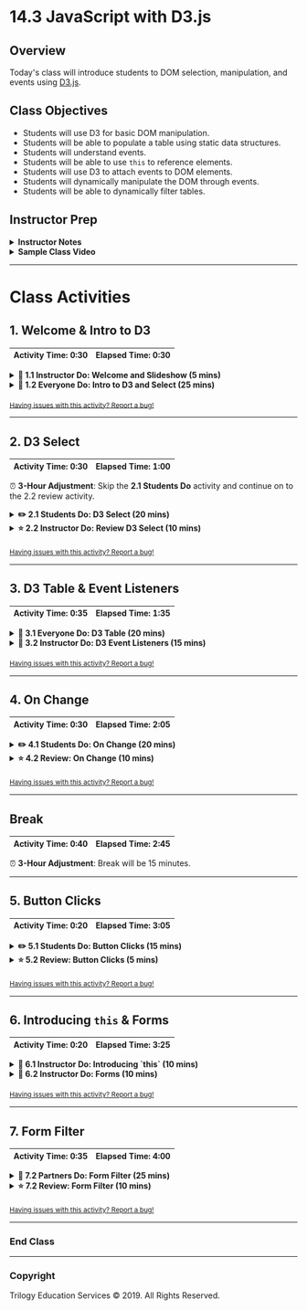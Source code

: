 # 14.3 JavaScript with D3.js

## Overview

Today's class will introduce students to DOM selection, manipulation, and events using [D3.js](https://d3js.org/).

## Class Objectives

* Students will use D3 for basic DOM manipulation.
* Students will be able to populate a table using static data structures.
* Students will understand events.
* Students will be able to use `this` to reference elements.
* Students will use D3 to attach events to DOM elements.
* Students will dynamically manipulate the DOM through events.
* Students will be able to dynamically filter tables.

## Instructor Prep

<details>
  <summary><strong>Instructor Notes</strong></summary>

* You may find that this lesson falls on a weekday due to a holiday shifting the course schedule. In this case, we have provided notes within the LP that will allow you to **easily adjust the length of the lesson to fit into a weekday class**.

  * Be on the lookout for a ⏰**3-Hour Adjustment** note at the top of activities in this Lesson Plan. If this class is being taught on a weekday, please utilize the directions found in the note. Keep in mind that breaks will be reduced from 40 minutes to the typical 15 minutes for a weekday class as well.

  * Shortening these activities could potentially limit the students' ability to finish them, so please remind them to utilize office hours to clear up any questions they may have.

* Students will spend today's class working with data in JavaScript and learning how to manipulate the DOM with D3. The material covered today is intended to be a gentle introduction to the DOM using helper methods from D3.

* Because this is the only the third day of a very rapid introduction to JavaScript, many students may be feeling overwhelmed. It is important to take the time to reassure them that it will take time to feel confident in these new skills. The next several classes will provide additional opportunities to learn and practice JavaScript.

* Today's class uses only a subset of D3.js to perform basic DOM manipulation and event handling. Data binding is not covered in this lesson as D3 is only being used as an aid to simplify interaction with the DOM. A full week will be dedicated to further exploring D3 in a future unit.

* Please reference our [Student FAQ](../../../05-Instructor-Resources/README.md#unit-14-intro-to-javascript) for answers to questions frequently asked by students of this program. If you have any recommendations for additional questions, feel free to log an issue or a pull request with your desired additions.

* Lastly, as a reminder these slideshows are for instructor use only - when distributing slides to students, please first export the slides to a PDF file. You may then distribute the PDF file through Slack.

</details>

<details>
  <summary><strong>Sample Class Video</strong></summary>

* To view an example class lecture visit (Note video may not reflect latest lesson plan): [Class Video](https://codingbootcamp.hosted.panopto.com/Panopto/Pages/Viewer.aspx?id=d5a8583f-2e67-49b4-b689-aa070183724f)

</details>

- - -

# Class Activities

## 1. Welcome & Intro to D3

| Activity Time:       0:30 |  Elapsed Time:      0:30  |
|---------------------------|---------------------------|

<details>
  <summary><strong>📣 1.1 Instructor Do: Welcome and Slideshow (5 mins)</strong></summary>

* **Files:**

  * [Slideshow](https://drive.google.com/open?id=19BCLrslKuwole5Jo5lwg0iobC5M7aQcUZxCNcgAv0jA)

* Welcome students to class and explain that today's focus will be on dynamically manipulating HTML with JavaScript.

* Open the slideshow and offer the following words of encouragement:

  * It's ok to feel overwhelmed when learning a new programming language, especially for a complex language like JavaScript.

  * This week is only the first introduction to the language.

  * It will take time and practice to become good at JavaScript.

  * The transformation from JavaScript Jellybean to JavaScript Juggernaut will happen before you know it!

  * Talk to us if you need extra help!

* Show the objectives slide and explain the following points about the D3.js library:

  * D3.js is an incredibly powerful visualization library written in JavaScript.

  * Today's class will cover a subset of D3 used to select and create HTML elements dynamically.

  * A future Unit will be dedicated purely to learning D3.js to build dynamic visualizations in JavaScript.

</details>

<details>
  <summary><strong>🎉 1.2 Everyone Do: Intro to D3 and Select (25 mins)</strong></summary>

* ⏰**3-Hour Adjustment**: Reduce activity time to 15 minutes.

* **Files:**

  * [Activities/01-Evr_D3_Select/Unsolved/index.html](Activities/01-Evr_D3_Select/Unsolved/index.html)

  * [Activities/01-Evr_D3_Select/Unsolved/static/js/index.js](Activities/01-Evr_D3_Select/Unsolved/static/js/index.js)

* **Activity Notes:**

  * Live code this activity with the class, pausing frequently to allow students to catch up.

  * Periodically slack out the code covered thus far to help students that may have syntax errors.

* Inform students that we will go over using D3 to manipulate DOM elements; that is, the elements of a web page.

* Similar to selecting DOM elements with `soup.find()` when web scraping with Beautiful Soup, D3 can be used to extract information from an HTML document and can change its contents and styling.

* Demonstrate how to import D3 in the script tag, using a CDN link:

  ```javascript
    <script src="https://cdnjs.cloudflare.com/ajax/libs/d3/4.7.3/d3.min.js"></script>
  ```

* Explain that `d3.select()` can be used to get a reference to an element, then capture the text of that element. Open the console and show students the output.

* Emphasize that the element is selected with the class name 'text1'. Then, the text of the element is captured by chaining that reference with the `.text()` method.

  ![Images/select1.png](Images/select1.png)

* Demonstrate that the text of the element can be **changed**. Code the following line, and refresh the browser.

  ```javascript
  s3.select(".text1").text("Hey, I changed this!")
  ```

  * The browser now reflects the change:

    ![Images/select4.png](Images/select4.png)

* Demonstrate how to capture the inner HTML of an element by using the `html()` method.

  ![Images/select4a.png](Images/select4a.png)

* Next, demonstrate how to select the **child** element of an element:

  ```javascript
    // Select an element's child element
    // An object is returned
    var mylinkAnchor = d3.select(".mylink>a");
    console.log(mylinkAnchor);
  ```

  * With `(".mylink>a")`, the anchor element contained within the div with the class name "mylink" is selected.

  * When `mylinkAnchor` is printed to the console, an object is returned with a number of properties of the element.

  ![Images/select6.png](Images/select6.png)

  * Using D3's `attr()` method, the `href` value can be accessed directly.

  ![Images/select7.png](Images/select7.png)

* Code the line below to change the `href`, then demonstrate by clicking on the link to navigate the page to Python's home page.

  ```javascript
  mylinkAnchor.attr("href", "https://python.org")
  ```

* Code the following to demonstrate chaining; which allows the joining of multiple methods sequentially.

  ```javascript
  // Use chaining to join methods
  d3.select(".mylink>a").attr("href", "https://nytimes.org").text("Now this is a link to the NYT!!");
  ```

* Code the following to show that `selectAll()` can be used to select all elements with a certain tag, class, or id, and then change the style of those elements.

  ```javascript
  // Select all list items, then change their font color
  d3.selectAll("li").style("color", "blue");
  ```

* Code the following and show that D3 can be used to first select an element, then append a child element to it.

  ```javascript
  // Create a new element
  var li1 = d3.select("ul").append("li");
  li1.text("A new item has been added!")

  //Use chaining to create a new element and set its text
  var li2 = d3.select("ul").append("li").text("Another new item!");
  ```

* Take a moment to answer any remaining questions before moving on.

</details>

<sub>[Having issues with this activity? Report a bug!](https://form.jotform.com/93104673884161?activityTitle=1.%20Intro%20to%20D3&lessonTitle=JavaScript%20with%20D3.js&lessonNumber=14.3)</sub>

- - -
  
## 2. D3 Select

| Activity Time:       0:30 |  Elapsed Time:      1:00  |
|---------------------------|---------------------------|

⏰ **3-Hour Adjustment**: Skip the **2.1 Students Do** activity and continue on to the 2.2 review activity.

<details>
  <summary><strong>✏️ 2.1 Students Do: D3 Select (20 mins)</strong></summary>

* ⏰**3-Hour Adjustment**: Skip this **Students Do** activity and continue on to the review activity.

* **Files:**

  * [Activities/02-Stu_D3_Select/README.md](Activities/02-Stu_D3_Select/README.md)

  * [Activities/02-Stu_D3_Select/Unsolved/index.html](Activities/02-Stu_D3_Select/Unsolved/index.html)

  * [Activities/02-Stu_D3_Select/Unsolved/static/js/app.js](Activities/02-Stu_D3_Select/Unsolved/static/js/app.js)

</details>

<details>
  <summary><strong>⭐ 2.2 Instructor Do: Review D3 Select (10 mins)</strong></summary>

* ⏰**3-Hour Adjustment**: This review activity is now an **Everyone Do**.

  * Spend only 15 minutes on this activity.

  * Use the review section as guidance for talking points as you live-code along with the students.

  * Be sure to take your time and answer all student questions along the way.

* **Files**:

  * [Activities/02-Stu_D3_Select/Solved/index.html](Activities/02-Stu_D3_Select/Solved/index.html)

  * [Activities/02-Stu_D3_Select/Solved/static/js/app.js](Activities/02-Stu_D3_Select/Solved/static/js/app.js)

* Open the files and be sure to point out the following:

  * The first step is to select the table and add the Bootstrap striped table class.

    ```javascript
    var table = d3.select("table");
    table.attr("class", "table table-striped");
    ```

  * To add the new row of data, select the table body and then add the new table row.

    ```javascript
    var row = tbody.append("tr");
    ```

  * The row reference can be used to add a new table cell for the student name and grade. The student name is index position 0 while the student grade is index position 1.

    ```javascript
    row.append("td").text(newGrade[0]);
    row.append("td").text(newGrade[1]);
    ```

* If time permits, cover the bonus and explain the following:

  * `forEach` can be used to iterate over each item in the array.

  * Arrays can be [destructured](https://developer.mozilla.org/en-US/docs/Web/JavaScript/Reference/Operators/Destructuring_assignment) in JavaScript assignments. This is similar to unpacking a tuple in Python.

    ```javascript
    // [student, grade] destructures (unpacks) the student name and grade
    // for each item in the array
    grades.forEach(([student, grade]) => {

      // Append one table row per student/grade
      var row = tbody.append("tr");

      // append one cell for the student and one cell for the grade
      row.append("td").text(student);
      row.append("td").text(grade);
    });
    ```

* Ask if there are any questions before proceeding to the next example.

</details>

<sub>[Having issues with this activity? Report a bug!](https://form.jotform.com/93104673884161?activityTitle=2.%20D3%20Select&lessonTitle=JavaScript%20with%20D3.js&lessonNumber=14.3)</sub>

- - -
  
## 3. D3 Table & Event Listeners

| Activity Time:       0:35 |  Elapsed Time:      1:35  |
|---------------------------|---------------------------|

<details>
  <summary><strong>🎉 3.1 Everyone Do: D3 Table (20 mins)</strong></summary>

* **Files:**

  * [Activities/03-Evr_D3_Table/Unsolved/index.html](Activities/03-Evr_D3_Table/Unsolved/index.html)

  * [Activities/03-Evr_D3_Table/Unsolved/static/js/index.js](Activities/03-Evr_D3_Table/Unsolved/static/js/index.js)

  * [Activities/03-Evr_D3_Table/Unsolved/static/js/data.js](Activities/03-Evr_D3_Table/Unsolved/static/js/data.js)

* Open the `index.html` file and show the starter code for the table.

* Show the data structure for the weather report in `data.js`.

* Open the unsolved version of `index.js` and live code each step with the class. Highlight the following points:

  * Use `console.log` at each step to verify the format and structure of the data.

  * Each weather report is stored as an array of objects, so the first step is to iterate through that array with `forEach`.

    ```javascript
    data.forEach(function(weatherReport) {
      console.log(weatherReport);
    });
    ```

  * Each weather report needs its own row in the table.

    ```javascript
    data.forEach(function(weatherReport) {
      console.log(weatherReport);
      var row = tbody.append("tr");
    });
    ```

  * `Object.entries` can be used to create an array of key/value pairs for each weather report object.

    ```javascript
    data.forEach(function(weatherReport) {
      console.log(weatherReport);
      var row = tbody.append("tr");

      Object.entries(weatherReport).forEach(function([key, value]) {
        console.log(key, value);
      });
    });
    ```

  * A cell for each value can then be appended to the row.

    ```javascript
    data.forEach(function(weatherReport) {
      console.log(weatherReport);
      var row = tbody.append("tr");
      Object.entries(weatherReport).forEach(function([key, value]) {
        console.log(key, value);
        // Append a cell to the row for each value in
        // the weather report object
        var cell = tbody.append("td");
        cell.text(value);
      });
    });
    ```

  * Finally, we can refactor the code to use arrow functions.

    ```javascript
    data.forEach((weatherReport) => {
      var row = tbody.append("tr");
      Object.entries(weatherReport).forEach(([key, value]) => {
        var cell = tbody.append("td");
        cell.text(value);
      });
    });
    ```

* Explain that this code snippet will be a key part of the homework solution.

* Answer any questions before moving on.

</details>

<details>
  <summary><strong>📣 3.2 Instructor Do: D3 Event Listeners (15 mins)</strong></summary>

* **Files:**

  * [Activities/04-Ins_Event_Listeners/Solved/index.html](Activities/04-Ins_Event_Listeners/Solved/index.html)

  * [Activities/04-Ins_Event_Listeners/Solved/index.js](Activities/04-Ins_Event_Listeners/Solved/index.js)

* Explain that the activities so far have selected or appended elements in the HTML. This code is executed once upon loading the browser. What makes JavaScript really interesting is that it can listen for user events on the page and execute code when these events are detected. This provides an incredibly powerful mechanism for building dynamic and interactive applications.

* Inform the class that several event types are supported by the browser including:

  * `click`

  * `change`

  * `keydown`

  * `keyup`

  * `scroll`

  * `pointerenter`

  * `pointerleave`

  * and many more!

* Slack out a reference to [web events](https://developer.mozilla.org/en-US/docs/Web/Events).

* Before demonstrating any syntax, explain that events have:

  * A target: a reference to the object that dispatched the event.

  * A handler: a function which should be executed in response to the event occurring.

* Open [Activities/04-Ins_Event_Listeners/Solved/index.html](Activities/04-Ins_Event_Listeners/Solved/index.html).

* Click the **Click Me!** button to show the dynamic nature of the button click.

* Open the Chrome Inspector window and demonstrate the different functions available in [Activities/04-Ins_Event_Listeners/Solved/index.js](Activities/04-Ins_Event_Listeners/Solved/index.js).

* Explain the following:

  * Event handlers are just normal functions that you call when an event occurs.

    ```javascript
    // This function is triggered when the button is clicked
    function handleClick() {
      console.log("A button was clicked!");

      // We can use d3 to see the object that dispatched the event
      console.log(d3.event.target);
    }
    ```

  * Events are attached using the `.on()` function in d3.

    ```javascript
    button.on("click", handleClick);
    ```

  * The event target is the object that triggered the event. This can be referenced with `d3.event.target`.

  * Event handlers can also be defined inline.

    ```javascript
    button.on("click", function() {
      console.log("Hi, a button was clicked!");
      console.log(d3.event.target);
    });
    ```

  * Event handlers are just normal functions that can execute code or call other functions.

    ```javascript
    button.on("click", function() {
      d3.select(".giphy-me").html("<img src='https://gph.to/2Krfn0w' alt='giphy'>");
    });
    ```

  * Input elements can trigger change events. The value of the element can be referenced with `d3.event.target.value`.

    ```javascript
    inputField.on("change", function() {
      var newText = d3.event.target.value;
      console.log(newText);
    });
    ```

</details>

<sub>[Having issues with this activity? Report a bug!](https://form.jotform.com/93104673884161?activityTitle=3.%20Table%20and%20Event%20Listeners&lessonTitle=JavaScript%20with%20D3.js&lessonNumber=14.3)</sub>

- - -
  
## 4. On Change

| Activity Time:       0:30 |  Elapsed Time:      2:05  |
|---------------------------|---------------------------|

<details>
  <summary><strong>✏️ 4.1 Students Do: On Change (20 mins)</strong></summary>

* **Files:**

  * [Activities/05-Stu_onChange/README.md](Activities/05-Stu_onChange/README.md)

  * [Activities/05-Stu_onChange/Unsolved/index.html](Activities/05-Stu_onChange/Unsolved/index.html)

  * [Activities/05-Stu_onChange/Solved/static/js/app.js](Activities/05-Stu_onChange/Solved/static/js/app.js)

</details>

<details>
  <summary><strong>⭐ 4.2 Review: On Change (10 mins)</strong></summary>

* **Files**:

  * [Activities/05-Stu_onChange/Solved/index.html](Activities/05-Stu_onChange/Solved/index.html)

  * [Activities/05-Stu_onChange/Solved/static/js/app.js](Activities/05-Stu_onChange/Solved/static/js/app.js)

* Open the files and be sure to point out the following:

  * We first need to select the input and output elements that we need to monitor or update.

    ```javascript
    var text = d3.select("#text");
    var output = d3.select(".output");
    ```

  * We use `.on()` to attach an onChange event to the input field.

    ```javascript
    text.on("change", handleChange);
    ```

  * We select the text using directly from the event target.

    ```javascript
    var inputText = d3.event.target.value;
    ```

  * After reversing the string, we use `.text()` to set the output h1 text to the reversed text.

    ```javascript
    output.text(reversedInput);
    ```

* If time permits, cover the bonus and explain the following:

  * Before we append any new `li` tags, `.html("")` is used to clear any old `li` tags.

  * We use `Object.entries(frequencyCounts)` to create an array of key, value pairs where the key is the character and the value is the count.

  * We can then iterate over that array using `forEach`.

  * Finally, we append each `word: count` pair as a new `li` element.

    ```javascript
    var li = output.append("li").text(`${key}: ${value}`);
    ```

* Ask if there are any questions before proceeding to the next example.

</details>

<sub>[Having issues with this activity? Report a bug!](https://form.jotform.com/93104673884161?activityTitle=4.%20On%20Change&lessonTitle=JavaScript%20with%20D3.js&lessonNumber=14.3)</sub>

- - -

## Break

| Activity Time:       0:40 |  Elapsed Time:      2:45  |
|---------------------------|---------------------------|

⏰ **3-Hour Adjustment**: Break will be 15 minutes.

- - -

## 5. Button Clicks

| Activity Time:       0:20 |  Elapsed Time:      3:05  |
|---------------------------|---------------------------|

<details>
  <summary><strong>✏️ 5.1 Students Do: Button Clicks (15 mins)</strong></summary>

* **Files:**

  * [Activities/06-Stu_Button_Click/README.md](Activities/06-Stu_Button_Click/README.md)

  * [Activities/06-Stu_Button_Click/Unsolved/index.html](Activities/06-Stu_Button_Click/Unsolved/index.html)

  * [Activities/06-Stu_Button_Click/Unsolved/static/js/app.js](Activities/06-Stu_Button_Click/Unsolved/static/js/app.js)

</details>

<details>
  <summary><strong>⭐ 5.2 Review: Button Clicks (5 mins)</strong></summary>

* Open [Activities/06-Stu_Button_Click/Solved/static/js/app.js](Activities/06-Stu_Button_Click/Solved/static/js/app.js) and highlight the following points:

  * The Star Wars episode number is created dynamically using `Math.floor` and `Math.random`.

    ```javascript
    var text = d3.select(".star-wars")
      .text(Math.floor(Math.random() * 8) + 1);
    ```

  * The upvote and downvote buttons are selected by their class names.

    ```javascript
    var upvote = d3.select(".upvote");
    var downvote = d3.select(".downvote");
    ```

  * The counter is also selected to get the current vote count.

    ```javascript
    var counter = d3.select(".counter");
    ```

  * Each button has its own click handler. The upvote will increment the count and the downvote will decrement the count.

    ```javascript
    upvote.on("click", function () {
      var currentCount = parseInt(counter.text());
      currentCount += 1;
      counter.text(currentCount);
    });
    ```

  * The counter value needs to be converted from text to an integer.

    ```javascript
    var currentCount = parseInt(counter.text());
    ```

* If time permits show that the bonus uses an array of arrays format to store the vote type and the current vote for each click.

  ```javascript
  var data = [];
  // ...
  data.push(["upvote", currentCount]);
  ```

* Answer any remaining questions before moving on.

</details>

<sub>[Having issues with this activity? Report a bug!](https://form.jotform.com/93104673884161?activityTitle=5.%20Button%20Clicks&lessonTitle=JavaScript%20with%20D3.js&lessonNumber=14.3)</sub>

- - -
  
## 6. Introducing `this` & Forms

| Activity Time:       0:20 |  Elapsed Time:      3:25  |
|---------------------------|---------------------------|

<details>
  <summary><strong>📣 6.1 Instructor Do: Introducing `this` (10 mins)</strong></summary>

* **Files:**

  * [Activities/07-Ins_This/Solved/index.html](Activities/07-Ins_This/Solved/index.html)

  * [Activities/07-Ins_This/Solved/app.js](Activities/07-Ins_This/Solved/app.js)

* Explain that in JavaScript, the thing called `this` is the object that "owns" the code (i.e. the object that invokes the function where `this` is used).

* Explain that the `this` keyword can be very useful to identify which element triggered an event. For example, `this` inside of an event handler would refer to the specific button that was clicked.

* Open `app.js` and walk through the through the first example:

  ```javascript
  d3.selectAll("button").on("click", function() {
    console.log(this);
  });
  ```

  * `d3.selectAll("button")` is used to select all buttons in the document.

  * When a button is clicked, a function is triggered that will log `this` to the console.

  * In this example, `this` will refer to the specific button that was clicked. There are multiple buttons on the page, but only the button that was clicked will be logged to the console.

* Go over the second code example. Open index.html in a browser and demonstrate the clicking on a list item turns it blue.

* Next, show the second code example and highlight the following points:

  ```javascript
  d3.selectAll("li").on("click", function() {
    var listItem = d3.select(this);
    listItem.style("color", "blue");

    var listItemText = listItem.text();
    console.log(listItemText);
  });
  ```

  * When an item is clicked, that particular `li` element is assigned to the variable `listItem` via `d3.select(this)`.

  * Selecting the element with D3 makes it possible to use D3 functions such as `style` or `text` on the element.

  * For example, its font color is changed to blue with `listItem.style("color", "blue");`.

* Slack out the following reference for students that want to explore the `this` keyword further.

  * [this & object prototypes](https://pepa.holla.cz/wp-content/uploads/2016/08/You-Don-t-Know-JS-this-Object-Prototypes.pdf)

</details>

<details>
  <summary><strong>📣 6.2 Instructor Do: Forms (10 mins)</strong></summary>

* **Files:**

  * [Activities/08-Ins_Forms/Solved/index.html](Activities/08-Ins_Forms/Solved/index.html)

  * [Activities/08-Ins_Forms/Solved/index.js](Activities/08-Ins_Forms/Solved/index.js)

* Open `index.html` in the browser and demo the form.

* Explain that forms are used to collect data from users.

* Open the `index.js` file and explain the following:

  * Event listeners can be attached to any element.

  * By default, submitting a form will cause the browser to refresh the webpage.

  * `d3.event.preventDefault()` is a special function that prevents the form from refreshing the page.

    ```javascript
    d3.event.preventDefault();
    ```

  * Input elements store user text in the value property. D3 provides a `property` function to access the value.

    ```javascript
    var inputValue = inputElement.property("value");
    ```

  * Finally, the span tag is selected and updated with the inputValue.

    ```javascript
    d3.select("h1>span").text(inputValue);
    ```

</details>

<sub>[Having issues with this activity? Report a bug!](https://form.jotform.com/93104673884161?activityTitle=6.%60this%60%20and%20Forms&lessonTitle=JavaScript%20with%20D3.js&lessonNumber=14.3)</sub>

- - -
  
## 7. Form Filter

| Activity Time:       0:35 |  Elapsed Time:      4:00  |
|---------------------------|---------------------------|

<details>
  <summary><strong>👥 7.2 Partners Do: Form Filter (25 mins)</strong></summary>

* ⏰**3-Hour Adjustment**: Reduce activity time to 15 minutes.

* **Files:**

  * [Activities/09-Par_Form_Filter/README.md](Activities/09-Par_Form_Filter/README.md)

  * [Activities/09-Par_Form_Filter/Unsolved/index.html](Activities/09-Par_Form_Filter/Unsolved/index.html)

  * [Activities/09-Par_Form_Filter/Unsolved/data.js](Activities/09-Par_Form_Filter/Unsolved/data.js)

  * [Activities/09-Par_Form_Filter/Unsolved/app.js](Activities/09-Par_Form_Filter/Unsolved/app.js)

</details>

<details>
  <summary><strong>⭐ 7.2 Review: Form Filter (10 mins)</strong></summary>

* **Files**:

  * [Activities/09-Par_Form_Filter/Solved/index.html](Activities/09-Par_Form_Filter/Solved/index.html)

  * [Activities/09-Par_Form_Filter/Solved/data.js](Activities/09-Par_Form_Filter/Solved/data.js)

  * [Activities/09-Par_Form_Filter/Solved/app.js](Activities/09-Par_Form_Filter/Solved/app.js)

* Open the files and be sure to point out the following:

  * This activity uses roughly the same click handler as the instructor demo.

  * The input id has been changed in this example to `patient-form-input`.

  * The input field is used to filter the data by blood type.

    ```javascript
    var filteredData = people.filter(person => person.bloodType === inputValue);
    ```
* If time permits, cover the bonus:

  * `map` can be used to quickly create an array of age values for the filtered data.

    ```javascript
    var ages = filteredData.map(person => person.age);
    ```

  * The `math.js` library provides functions to calculate all of the required summary statistics.

    ```javascript
    var mean = math.mean(ages);
    var median = math.median(ages);
    var mode = math.mode(ages);
    var variance = math.var(ages);
    var standardDeviation = math.std(ages);
    ```

  * D3 is used to dynamically append the summary statistics to the unordered list.

    ```javascript
    d3.select(".summary")
      .append("li").text(`Mean: ${mean}`)
      .append("li").text(`Median: ${median}`)
      .append("li").text(`Mode: ${mode}`)
      .append("li").text(`Variance: ${variance}`)
      .append("li").text(`Standard Deviation: ${standardDeviation}`);
    ```

* Congratulate students on making it through a very fast-paced unit!

* Ask students to practice these activities and use office hours to really hone their skills.

* Explain that the next two units will provide additional practice with JavaScript and D3.

</details>

<sub>[Having issues with this activity? Report a bug!](https://form.jotform.com/93104673884161?activityTitle=7.%20Form%20Filter&lessonTitle=JavaScript%20with%20D3.js&lessonNumber=14.3)</sub>

- - -

### End Class

- - -

### Copyright

Trilogy Education Services © 2019. All Rights Reserved.
